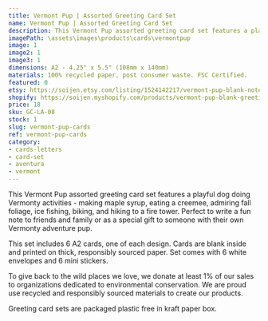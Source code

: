```yaml
---
title: Vermont Pup | Assorted Greeting Card Set
name: Vermont Pup | Assorted Greeting Card Set
description: This Vermont Pup assorted greeting card set features a playful dog doing Vermonty activities - making maple syrup, eating a creemee, admiring fall foliage, ice fishing, biking, and hiking to a fire tower. Perfect to write a fun note to friends and family or as a special gift to someone with their own Vermonty adventure pup. Made in USA.
imagePath: \assets\images\products\cards\vermontpup
image: 1
image2: 1
image3: 1
dimensions: A2 - 4.25" x 5.5" (108mm x 140mm)
materials: 100% recycled paper, post consumer waste. FSC Certified.
featured: 0
etsy: https://soijen.etsy.com/listing/1524142217/vermont-pup-blank-note-card-set-6-a2?utm_source=Copy&utm_medium=ListingManager&utm_campaign=Share&utm_term=so.lmsm&share_time=1695262143570
shopify: https://soijen.myshopify.com/products/vermont-pup-blank-greeting-card-set
price: 18
sku: GC-LA-08
stock: 1
slug: vermont-pup-cards
ref: vermont-pup-cards
category:
- cards-letters
- card-set
- aventura
- vermont
---
```

This Vermont Pup assorted greeting card set features a playful dog doing Vermonty activities - making maple syrup, eating a creemee, admiring fall foliage, ice fishing, biking, and hiking to a fire tower. Perfect to write a fun note to friends and family or as a special gift to someone with their own Vermonty adventure pup.

This set includes 6 A2 cards, one of each design. Cards are blank inside and printed on thick, responsibly sourced paper. Set comes with 6 white envelopes and 6 mini stickers.

To give back to the wild places we love, we donate at least 1% of our sales to organizations dedicated to environmental conservation. We are proud use recycled and responsibly sourced materials to create our products.

Greeting card sets are packaged plastic free in kraft paper box.
